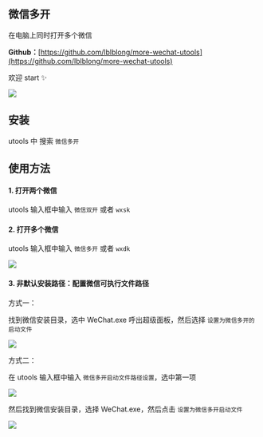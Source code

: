 ## 微信多开

在电脑上同时打开多个微信

**Github：**[https://github.com/lblblong/more-wechat-utools](https://github.com/lblblong/more-wechat-utools)

欢迎 start ✨

![](https://files.catbox.moe/yvot3y.gif)




## 安装

utools 中 搜索 `微信多开` 



## 使用方法

#### 1. 打开两个微信

utools 输入框中输入 `微信双开` 或者 `wxsk`

#### 2. 打开多个微信

utools 输入框中输入 `微信多开` 或者 `wxdk`

![](https://files.catbox.moe/pr8aeu.png)

#### 3. 非默认安装路径：配置微信可执行文件路径

方式一：

找到微信安装目录，选中 WeChat.exe 呼出超级面板，然后选择 `设置为微信多开的启动文件`

![](https://files.catbox.moe/5wporf.png)

方式二：

在 utools 输入框中输入 `微信多开启动文件路径设置`，选中第一项

![](https://files.catbox.moe/sa22pk.png)

然后找到微信安装目录，选择 WeChat.exe，然后点击 `设置为微信多开启动文件`

![](https://files.catbox.moe/4k9u6p.png)